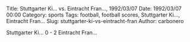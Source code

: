 Title: Stuttgarter Ki… vs. Eintracht Fran…, 1992/03/07
Date: 1992/03/07 00:00
Category: sports
Tags: football, football scores, Stuttgarter Ki…, Eintracht Fran…
Slug: stuttgarter-ki-vs-eintracht-fran
Author: carbonero


Stuttgarter Ki… 0 - 2 Eintracht Fran…
